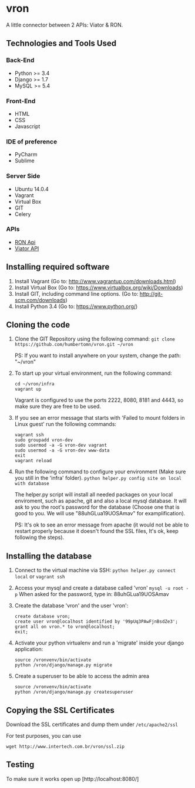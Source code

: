 # vron
A little connector between 2 APIs: Viator &amp; RON.

## Technologies and Tools Used

### Back-End
- Python >= 3.4
- Django >= 1.7
- MySQL >= 5.4

### Front-End
- HTML
- CSS
- Javascript

### IDE of preference
- PyCharm
- Sublime

### Server Side
- Ubuntu 14.0.4
- Vagrant
- Virtual Box
- GIT
- Celery

### APIs
- [RON Api](http://wiki.respax.com.au/respax/ron_api)
- [Viator API](http://supplierapitestharness.viatorinc.com/documentation.php)


## Installing required software

1. Install Vagrant (Go to: http://www.vagrantup.com/downloads.html)
2. Install Virtual Box (Go to: https://www.virtualbox.org/wiki/Downloads)
3. Install GIT, including command line options. (Go to: http://git-scm.com/downloads)
4. Install Python 3.4 (Go to: https://www.python.org/)


## Cloning the code

1. Clone the GIT Repository using the following command:
    `git clone https://github.com/humbertomn/vron.git ~/vron`

    PS: If you want to install anywhere on your system, change the path: "~/vron"

2. To start up your virtual environment, run the following command:
    ```
    cd ~/vron/infra
    vagrant up
    ```
    Vagrant is configured to use the ports 2222, 8080, 8181 and 4443, so make sure they are free to be used.

3. If you see an error message that starts with 'Failed to mount folders in Linux guest' run the following commands:
    ```
    vagrant ssh
    sudo groupadd vron-dev
    sudo usermod -a -G vron-dev vagrant
    sudo usermod -a -G vron-dev www-data
    exit
    vagrant reload
    ```

4. Run the following command to configure your environment (Make sure you still in the 'infra' folder).
    `python helper.py config site on local with database`

    The helper.py script will install all needed packages on your local enviroment, such as apache, git and also a local mysql database. It will ask to you the root's password for the database (Choose one that is good to you. We will use "88uhGLua19UOSAmav" for examplification).

    PS: It's ok to see an error message from apache (it would not be able to restart properly because it doesn't found the SSL files, It's ok, keep following the steps).


## Installing the database
1. Connect to the virtual machine via SSH:
    `python helper.py connect local` or `vagrant ssh`

2. Access your mysql and create a database called 'vron'
    `mysql -u root -p`
    When asked for the password, type in: 88uhGLua19UOSAmav

3. Create the database 'vron' and the user 'vron':
    ```
    create database vron;
    create user vron@localhost identified by '99pUq3PAwFjnBsdZe3';
    grant all on vron.* to vron@localhost;
    exit;
    ```

4. Activate your python virtualenv and run a 'migrate' inside your django application:
    ```
    source /vronvenv/bin/activate
    python /vron/django/manage.py migrate
    ```

5. Create a superuser to be able to access the admin area
    ```
    source /vronvenv/bin/activate
    python /vron/django/manage.py createsuperuser
    ```


## Copying the SSL Certificates
Download the SSL certificates and dump them under `/etc/apache2/ssl`

For test purposes, you can use
```
wget http://www.intertech.com.br/vron/ssl.zip
```


## Testing
To make sure it works open up [http://localhost:8080/]

